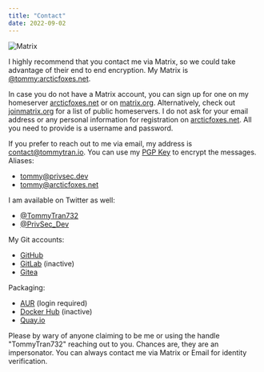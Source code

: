 ```yaml
---
title: "Contact"
date: 2022-09-02
---
```


![Matrix](/images/matrix.jpg)

I highly recommend that you contact me via Matrix, so we could take advantage of their end to end encryption. My Matrix is [@tommy:arcticfoxes.net](https://matrix.to/#/@tommy:arcticfoxes.net).

In case you do not have a Matrix account, you can sign up for one on my homeserver [arcticfoxes.net](https://arcticfoxes.net) or on [matrix.org](https://app.element.io). Alternatively, check out [joinmatrix.org](https://joinmatrix.org/servers/) for a list of public homeservers. I do not ask for your email address or any personal information for registration on [arcticfoxes.net](https://arcticfoxes.net). All you need to provide is a username and password.

If you prefer to reach out to me via email, my address is contact@tommytran.io. You can use my [PGP Key](/tommy.asc) to encrypt the messages. Aliases:

- tommy@privsec.dev
- tommy@arcticfoxes.net

I am available on Twitter as well:

- [@TommyTran732](https://twitter.com/tommytran732)
- [@PrivSec_Dev](https://twitter.com/privsec_dev)

My Git accounts:
- [GitHub](https://github.com/tommytran732)
- [GitLab](https://gitlab.com/tommytran732) (inactive)
- [Gitea](https://git.tommytran.io/tomster)

Packaging:
- [AUR](https://aur.archlinux.org/account/TommyTran732) (login required)
- [Docker Hub](https://hub.docker.com/u/tommytran732) (inactive)
- [Quay.io](https://quay.io/tommytran732)

Please by wary of anyone claiming to be me or using the handle "TommyTran732" reaching out to you. Chances are, they are an impersonator. You can always contact me via Matrix or Email for identity verification.